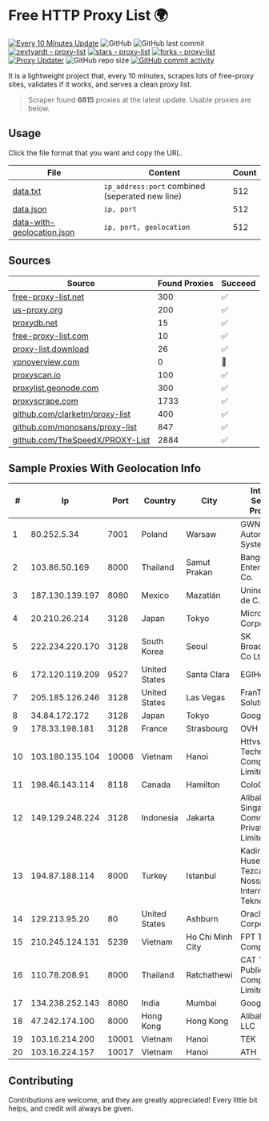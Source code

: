 
# Free HTTP Proxy List 🌍

[![Every 10 Minutes Update](https://github.com/mertguvencli/http-proxy-list/actions/workflows/main.yml/badge.svg?branch=main)](https://github.com/mertguvencli/http-proxy-list/actions/workflows/main.yml)
![GitHub](https://img.shields.io/github/license/mertguvencli/http-proxy-list)
![GitHub last commit](https://img.shields.io/github/last-commit/mertguvencli/http-proxy-list)
[![zevtyardt - proxy-list](https://img.shields.io/static/v1?label=zevtyardt&message=proxy-list&color=blue&logo=github)](https://github.com/zevtyardt/proxy-list "Go to GitHub repo")
[![stars - proxy-list](https://img.shields.io/github/stars/zevtyardt/proxy-list?style=social)](https://github.com/zevtyardt/proxy-list)
[![forks - proxy-list](https://img.shields.io/github/forks/zevtyardt/proxy-list?style=social)](https://github.com/zevtyardt/proxy-list)
[![Proxy Updater](https://github.com/zevtyardt/proxy-list/workflows/Proxy%20Updater/badge.svg)](https://github.com/zevtyardt/proxy-list/actions?query=workflow:"Proxy+Updater")
![GitHub repo size](https://img.shields.io/github/repo-size/zevtyardt/proxy-list)
[![GitHub commit activity](https://img.shields.io/github/commit-activity/m/zevtyardt/proxy-list?logo=commits)](https://github.com/zevtyardt/proxy-list/commits/main)

It is a lightweight project that, every 10 minutes, scrapes lots of free-proxy sites, validates if it works, and serves a clean proxy list.

> Scraper found **6815** proxies at the latest update. Usable proxies are below.

## Usage

Click the file format that you want and copy the URL.

|File|Content|Count|
|----|-------|-----|
|[data.txt](https://raw.githubusercontent.com/mertguvencli/http-proxy-list/main/proxy-list/data.txt)|`ip_address:port` combined (seperated new line)|512|
|[data.json](https://raw.githubusercontent.com/mertguvencli/http-proxy-list/main/proxy-list/data.json)|`ip, port`|512|
|[data-with-geolocation.json](https://raw.githubusercontent.com/mertguvencli/http-proxy-list/main/proxy-list/data-with-geolocation.json)|`ip, port, geolocation`|512|

## Sources

|Source|Found Proxies|Succeed|
|------|-------------|-------|
|[free-proxy-list.net](https://free-proxy-list.net)|300|✅|
|[us-proxy.org](https://www.us-proxy.org)|200|✅|
|[proxydb.net](http://proxydb.net)|15|✅|
|[free-proxy-list.com](https://free-proxy-list.com/?page=&port=&type%5B%5D=http&type%5B%5D=https&up_time=0&search=Search)|10|✅|
|[proxy-list.download](https://www.proxy-list.download/HTTP)|26|✅|
|[vpnoverview.com](https://vpnoverview.com/privacy/anonymous-browsing/free-proxy-servers)|0|🚫|
|[proxyscan.io](https://www.proxyscan.io)|100|✅|
|[proxylist.geonode.com](https://proxylist.geonode.com/api/proxy-list?limit=300&page=1&sort_by=lastChecked&sort_type=desc&protocols=http,https)|300|✅|
|[proxyscrape.com](https://api.proxyscrape.com/v2/?request=displayproxies&protocol=http&timeout=10000&country=all&ssl=all&anonymity=all)|1733|✅|
|[github.com/clarketm/proxy-list](https://raw.githubusercontent.com/clarketm/proxy-list/master/proxy-list-raw.txt)|400|✅|
|[github.com/monosans/proxy-list](https://raw.githubusercontent.com/monosans/proxy-list/main/proxies/http.txt)|847|✅|
|[github.com/TheSpeedX/PROXY-List](https://raw.githubusercontent.com/TheSpeedX/PROXY-List/master/http.txt)|2884|✅|


## Sample Proxies With Geolocation Info

|#|Ip|Port|Country|City|Internet Service Provider|
|-|--|----|-------|----|-------------------------|
|1|80.252.5.34|7001|Poland|Warsaw|GWNET Autonomus System|
|2|103.86.50.169|8000|Thailand|Samut Prakan|Bangmod Enterprise Co.|
|3|187.130.139.197|8080|Mexico|Mazatlán|Uninet S.A. de C.V.|
|4|20.210.26.214|3128|Japan|Tokyo|Microsoft Corporation|
|5|222.234.220.170|3128|South Korea|Seoul|SK Broadband Co Ltd|
|6|172.120.119.209|9527|United States|Santa Clara|EGIHosting|
|7|205.185.126.246|3128|United States|Las Vegas|FranTech Solutions|
|8|34.84.172.172|3128|Japan|Tokyo|Google LLC|
|9|178.33.198.181|3128|France|Strasbourg|OVH SAS|
|10|103.180.135.104|10006|Vietnam|Hanoi|Httvserver Technology Company Limited|
|11|198.46.143.114|8118|Canada|Hamilton|ColoCrossing|
|12|149.129.248.224|3128|Indonesia|Jakarta|Alibaba.com Singapore E-Commerce Private Limited|
|13|194.87.188.114|8000|Turkey|Istanbul|Kadir Huseyin Tezcan Nosspeed Internet Teknolojileri|
|14|129.213.95.20|80|United States|Ashburn|Oracle Corporation|
|15|210.245.124.131|5239|Vietnam|Ho Chi Minh City|FPT Telecom Company|
|16|110.78.208.91|8000|Thailand|Ratchathewi|CAT Telecom Public Company Limited|
|17|134.238.252.143|8080|India|Mumbai|Google LLC|
|18|47.242.174.100|8000|Hong Kong|Hong Kong|Alibaba.com LLC|
|19|103.16.214.200|10001|Vietnam|Hanoi|TEK|
|20|103.16.224.157|10017|Vietnam|Hanoi|ATH|



## Contributing

Contributions are welcome, and they are greatly appreciated! Every
little bit helps, and credit will always be given.

